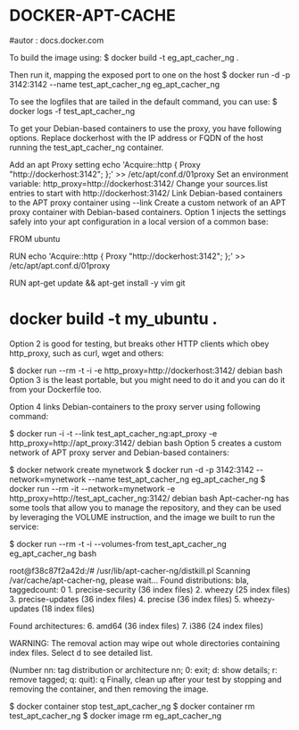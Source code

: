 # DOCKER-APT-CACHE 
#autor : docs.docker.com

To build the image using:
$ docker build -t eg_apt_cacher_ng .

Then run it, mapping the exposed port to one on the host
$ docker run -d -p 3142:3142 --name test_apt_cacher_ng eg_apt_cacher_ng

To see the logfiles that are tailed in the default command, you can use:
$ docker logs -f test_apt_cacher_ng

To get your Debian-based containers to use the proxy, you have following options. Replace dockerhost with the IP address or FQDN of the host running the test_apt_cacher_ng container.

Add an apt Proxy setting echo 'Acquire::http { Proxy "http://dockerhost:3142"; };' >> /etc/apt/conf.d/01proxy
Set an environment variable: http_proxy=http://dockerhost:3142/
Change your sources.list entries to start with http://dockerhost:3142/
Link Debian-based containers to the APT proxy container using --link
Create a custom network of an APT proxy container with Debian-based containers.
Option 1 injects the settings safely into your apt configuration in a local version of a common base:


FROM ubuntu

RUN  echo 'Acquire::http { Proxy "http://dockerhost:3142"; };' >> /etc/apt/apt.conf.d/01proxy

RUN apt-get update && apt-get install -y vim git


# docker build -t my_ubuntu .
Option 2 is good for testing, but breaks other HTTP clients which obey http_proxy, such as curl, wget and others:

$ docker run --rm -t -i -e http_proxy=http://dockerhost:3142/ debian bash
Option 3 is the least portable, but you might need to do it and you can do it from your Dockerfile too.

Option 4 links Debian-containers to the proxy server using following command:

$ docker run -i -t --link test_apt_cacher_ng:apt_proxy -e http_proxy=http://apt_proxy:3142/ debian bash
Option 5 creates a custom network of APT proxy server and Debian-based containers:

$ docker network create mynetwork
$ docker run -d -p 3142:3142 --network=mynetwork --name test_apt_cacher_ng eg_apt_cacher_ng
$ docker run --rm -it --network=mynetwork -e http_proxy=http://test_apt_cacher_ng:3142/ debian bash
Apt-cacher-ng has some tools that allow you to manage the repository, and they can be used by leveraging the VOLUME instruction, and the image we built to run the service:

$ docker run --rm -t -i --volumes-from test_apt_cacher_ng eg_apt_cacher_ng bash

root@f38c87f2a42d:/# /usr/lib/apt-cacher-ng/distkill.pl
Scanning /var/cache/apt-cacher-ng, please wait...
Found distributions:
bla, taggedcount: 0
     1. precise-security (36 index files)
     2. wheezy (25 index files)
     3. precise-updates (36 index files)
     4. precise (36 index files)
     5. wheezy-updates (18 index files)

Found architectures:
     6. amd64 (36 index files)
     7. i386 (24 index files)

WARNING: The removal action may wipe out whole directories containing
         index files. Select d to see detailed list.

(Number nn: tag distribution or architecture nn; 0: exit; d: show details; r: remove tagged; q: quit): q
Finally, clean up after your test by stopping and removing the container, and then removing the image.

$ docker container stop test_apt_cacher_ng
$ docker container rm test_apt_cacher_ng
$ docker image rm eg_apt_cacher_ng

